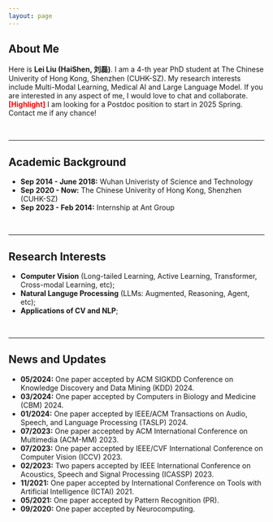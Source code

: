 ```yaml
---
layout: page
---
```


## About Me

<!-- ---<img src="https://Haishen-ll.github.io/liulei.jpeg" class="floatpic" width="480" height="380">--->

Here is **Lei Liu (HaiShen, 刘磊)**. I am a 4-th year PhD student at The Chinese Univerity of Hong Kong, Shenzhen (CUHK-SZ). My research interests include Multi-Modal Learning, Medical AI and Large Language Model. If you are interested in any aspect of me, I would love to chat and collaborate. 
<br>
**<font color='red'>[Highlight]</font>** I am looking for a Postdoc position to start in 2025 Spring. Contact me if any chance!

<br>

---

## Academic Background

- **Sep 2014 - June 2018:** Wuhan Univeristy of Science and Technology
- **Sep 2020 - Now:** The Chinese Univerity of Hong Kong, Shenzhen (CUHK-SZ)
- **Sep 2023 - Feb 2014:** Internship at Ant Group

<br>

---

## Research Interests

- **Computer Vision** (Long-tailed Learning, Active Learning, Transformer, Cross-modal Learning, etc);
- **Natural Languge Processing** (LLMs: Augmented, Reasoning, Agent, etc);
- **Applications of CV and NLP**;

<br>

---

## News and Updates
- **05/2024:** One paper accepted by ACM SIGKDD Conference on Knowledge Discovery and Data Mining (KDD) 2024.
- **03/2024:** One paper accepted by Computers in Biology and Medicine (CBM) 2024.
- **01/2024:** One paper accepted by IEEE/ACM Transactions on Audio, Speech, and Language Processing (TASLP) 2024.
- **07/2023:** One paper accepted by ACM International Conference on Multimedia (ACM-MM) 2023.
- **07/2023:** One paper accepted by IEEE/CVF International Conference on Computer Vision (ICCV) 2023.
- **02/2023:** Two papers accepted by IEEE International Conference on Acoustics, Speech and Signal Processing (ICASSP) 2023.
- **11/2021:** One paper accepted by International Conference on Tools with Artificial Intelligence (ICTAI) 2021.
- **05/2021:** One paper accepted by Pattern Recognition (PR).
- **09/2020:** One paper accepted by Neurocomputing.


<script type="text/javascript" src="//rf.revolvermaps.com/0/0/7.js?i=599urazffi5&amp;m=7&amp;c=e63100&amp;cr1=ffffff&amp;f=arial&amp;l=0&amp;bv=90&amp;lx=-420&amp;ly=420&amp;hi=20&amp;he=7&amp;hc=a8ddff&amp;rs=80" async="async"></script>



<br>


